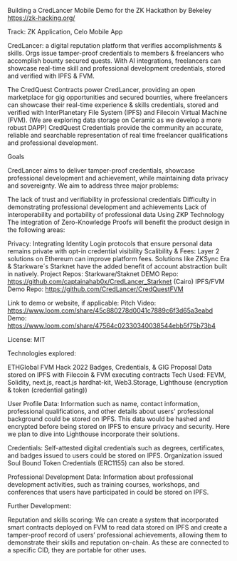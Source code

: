 Building a CredLancer Mobile Demo for the ZK Hackathon by Bekeley https://zk-hacking.org/

Track: ZK Application, Celo Mobile App

CredLancer: a digital reputation platform that verifies accomplishments & skills. Orgs issue tamper-proof credentials to members & freelancers who accomplish bounty secured quests. With AI integrations, freelancers can showcase real-time skill and professional development credentials, stored and verified with IPFS & FVM.

The CredQuest Contracts power CredLancer, providing an open marketplace for gig opportunities and secured bounties, where freelancers can showcase their real-time experience & skills credentials, stored and verified with InterPlanetary File System (IPFS) and Filecoin Virtual Machine (FVM). (We are exploring data storage on Ceramic as we develop a more robust DAPP) CredQuest Credentials provide the community an accurate, reliable and searchable representation of real time freelancer qualifications and professional development.

Goals

CredLancer aims to deliver tamper-proof credentials, showcase professional development and achievement, while maintaining data privacy and sovereignty. We aim to address three major problems:

The lack of trust and verifiability in professional credentials Difficulty in demonstrating professional development and achievements Lack of interoperability and portability of professional data Using ZKP Technology The integration of Zero-Knowledge Proofs will benefit the product design in the following areas:

Privacy: Integrating Identity Login protocols that ensure personal data remains private with opt-in credential visibility
Scalibility & Fees: Layer 2 solutions on Ethereum can improve platform fees. Solutions like ZKSync Era & Starkware´s Starknet have the added benefit of account abstraction built in natively.
Project Repos: Starkware/Staknet DEMO Repo: https://github.com/captainahab0x/CredLancer_Starknet (Cairo)
IPFS/FVM Demo Repo: https://github.com/CredLancer/CredQuestFVM

Link to demo or website, if applicable: Pitch Video: https://www.loom.com/share/45c880278d0041c7889c6f3d65a3eabd Demo: https://www.loom.com/share/47564c02330340038544ebb5f75b73b4

License: MIT

Technologies explored:

ETHGlobal FVM Hack 2022 Badges, Credentials, & GIG Proposal Data stored on IPFS with Filecoin & FVM executing contracts Tech Used: FEVM, Solidity, next.js, react.js hardhat-kit, Web3.Storage, Lighthouse (encryption & token (credential gating))

User Profile Data: Information such as name, contact information, professional qualifications, and other details about users' professional background could be stored on IPFS. This data would be hashed and encrypted before being stored on IPFS to ensure privacy and security. Here we plan to dive into Lighthouse incorporate their solutions.

Credentials: Self-attested digital credentials such as degrees, certificates, and badges issued to users could be stored on IPFS. Organization issued Soul Bound Token Credentials (ERC1155) can also be stored.

Professional Development Data: Information about professional development activities, such as training courses, workshops, and conferences that users have participated in could be stored on IPFS.

Further Development:

Reputation and skills scoring: We can create a system that incorporated smart contracts deployed on FVM to read data stored on IPFS and create a tamper-proof record of users’ professional achievements, allowing them to demonstrate their skills and reputation on-chain. As these are connected to a specific CID, they are portable for other uses.

